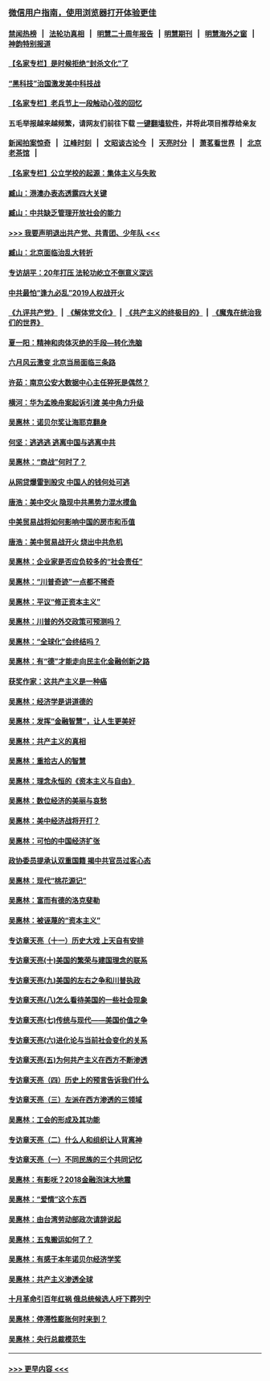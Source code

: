 ### [微信用户指南，使用浏览器打开体验更佳](https://github.com/gfw-breaker/banned-news1/blob/master/indexes/wechat-guide.md?t=0)
#### [禁闻热榜](热点新闻.md?t=0)  &nbsp;&nbsp;|&nbsp;&nbsp; [法轮功真相](https://github.com/gfw-breaker/truth/blob/master/README.md?t=0) &nbsp;&nbsp;|&nbsp;&nbsp; [明慧二十周年报告](https://github.com/gfw-breaker/mh-reports/blob/master/README.md?t=0) &nbsp;&nbsp;|&nbsp;&nbsp;[明慧期刊](https://github.com/gfw-breaker/mh-qikan) &nbsp;&nbsp;|&nbsp;&nbsp; [明慧海外之窗](https://github.com/gfw-breaker/mh-news/blob/master/README.md?t=0) &nbsp;&nbsp;|&nbsp;&nbsp; [神韵特别报道](https://github.com/gfw-breaker/mh-news/blob/master/shenyun.md?t=0)
#### [【名家专栏】是时候拒绝“封杀文化”了](../pages/nsc423/n11814093.md?t=02150155) 
#### [“黑科技”治国激发美中科技战](../pages/nsc423/n11638056.md?t=02150155) 
#### [【名家专栏】老兵节上一段触动心弦的回忆](../pages/nsc423/n11646016.md?t=02150155) 
#### 五毛举报越来越频繁，请网友们前往下载 [一键翻墙软件](https://github.com/gfw-breaker/ssr-accounts)，并将此项目推荐给亲友
#### [新闻拍案惊奇](https://github.com/gfw-breaker/banned-news1/blob/master/pages/link4.md) &nbsp;&nbsp;|&nbsp;&nbsp; [江峰时刻](https://github.com/gfw-breaker/banned-news1/blob/master/pages/link4.md) &nbsp;&nbsp;|&nbsp;&nbsp; [文昭谈古论今](https://github.com/gfw-breaker/banned-news1/blob/master/pages/link4.md) &nbsp;&nbsp;|&nbsp;&nbsp; [天亮时分](https://github.com/gfw-breaker/banned-news1/blob/master/pages/link4.md) &nbsp;&nbsp;|&nbsp;&nbsp; [萧茗看世界](https://github.com/gfw-breaker/banned-news1/blob/master/pages/link4.md) &nbsp;&nbsp;|&nbsp;&nbsp; [北京老茶馆](https://github.com/gfw-breaker/banned-news1/blob/master/pages/link4.md) &nbsp;&nbsp;|&nbsp;&nbsp; 
#### [【名家专栏】公立学校的起源：集体主义与失败](../pages/nsc423/n11601833.md?t=02150155) 
#### [臧山：港澳办表态透露四大关键](../pages/nsc423/n11421628.md?t=02150155) 
#### [臧山：中共缺乏管理开放社会的能力](../pages/nsc423/n11407457.md?t=02150155) 
#### [>>> 我要声明退出共产党、共青团、少年队 <<<](https://github.com/begood0513/goodnews/blob/master/quit/letter.md) 
#### [臧山：北京面临治乱大转折](../pages/nsc423/n11406895.md?t=02150155) 
#### [专访胡平：20年打压 法轮功屹立不倒意义深远](../pages/nsc423/n11398800.md?t=02150155) 
#### [中共最怕“逢九必乱”2019人权战开火](../pages/nsc423/n11385248.md?t=02150155) 
#### [《九评共产党》](https://github.com/begood0513/9ping.md/blob/master/README.md) &nbsp;|&nbsp; [《解体党文化》](../../../../jtdwh.md/blob/master/README.md)  &nbsp;|&nbsp; [《共产主义的终极目的》](../../../../gczydzjmd.md/blob/master/README.md) &nbsp;|&nbsp; [《魔鬼在统治我们的世界》](../../../../mgztzwmdsj.md/blob/master/README.md) 
#### [夏一阳：精神和肉体灭绝的手段—转化洗脑](../pages/nsc423/n11368250.md?t=02150155) 
#### [六月风云激变 北京当局面临三条路](../pages/nsc423/n11313668.md?t=02150155) 
#### [许茹：南京公安大数据中心主任猝死是偶然？](../pages/nsc423/n11064744.md?t=02150155) 
#### [横河：华为孟晚舟案起诉引渡 美中角力升级](../pages/nsc423/n11027230.md?t=02150155) 
#### [吴惠林：诺贝尔奖让海耶克翻身](../pages/nsc423/n10890049.md?t=02150155) 
#### [何坚：逃逃逃 逃离中国与逃离中共](../pages/nsc423/n10592891.md?t=02150155) 
#### [吴惠林：“商战”何时了？](../pages/nsc423/n10573558.md?t=02150155) 
#### [从网贷爆雷到股灾 中国人的钱何处可逃](../pages/nsc423/n10572800.md?t=02150155) 
#### [唐浩：美中交火 隐现中共黑势力混水摸鱼](../pages/nsc423/n10544040.md?t=02150155) 
#### [中美贸易战将如何影响中国的房市和币值](../pages/nsc423/n10543697.md?t=02150155) 
#### [唐浩：美中贸易战开火 烧出中共危机](../pages/nsc423/n10540126.md?t=02150155) 
#### [吴惠林：企业家是否应负较多的“社会责任”](../pages/nsc423/n10535022.md?t=02150155) 
#### [吴惠林：“川普奇迹”一点都不稀奇](../pages/nsc423/n10512808.md?t=02150155) 
#### [吴惠林：平议“修正资本主义”](../pages/nsc423/n10495724.md?t=02150155) 
#### [吴惠林：川普的外交政策可预测吗？](../pages/nsc423/n10462387.md?t=02150155) 
#### [吴惠林：“全球化”会终结吗？](../pages/nsc423/n10452838.md?t=02150155) 
#### [吴惠林：有“德”才能走向民主化金融创新之路](../pages/nsc423/n10432292.md?t=02150155) 
#### [获奖作家：这共产主义是一种癌](../pages/nsc423/n10431541.md?t=02150155) 
#### [吴惠林：经济学是讲道德的](../pages/nsc423/n10398014.md?t=02150155) 
#### [吴惠林：发挥“金融智慧”，让人生更美好](../pages/nsc423/n10375019.md?t=02150155) 
#### [吴惠林：共产主义的真相](../pages/nsc423/n10351394.md?t=02150155) 
#### [吴惠林：重拾古人的智慧](../pages/nsc423/n10337691.md?t=02150155) 
#### [吴惠林：理念永恒的《资本主义与自由》](../pages/nsc423/n10316274.md?t=02150155) 
#### [吴惠林：数位经济的美丽与哀愁](../pages/nsc423/n10292946.md?t=02150155) 
#### [吴惠林：美中经济战将开打？](../pages/nsc423/n10258825.md?t=02150155) 
#### [吴惠林：可怕的中国经济扩张](../pages/nsc423/n10219147.md?t=02150155) 
#### [政协委员提承认双重国籍 揭中共官员过客心态](../pages/nsc423/n10208809.md?t=02150155) 
#### [吴惠林：现代“桃花源记”](../pages/nsc423/n10185234.md?t=02150155) 
#### [吴惠林：富而有德的洛克斐勒](../pages/nsc423/n10142264.md?t=02150155) 
#### [吴惠林：被诬蔑的“资本主义”](../pages/nsc423/n10124816.md?t=02150155) 
#### [专访章天亮（十一）历史大戏 上天自有安排](../pages/nsc423/n10094905.md?t=02150155) 
#### [专访章天亮(十)美国的繁荣与建国理念的联系](../pages/nsc423/n10094899.md?t=02150155) 
#### [专访章天亮(九)美国的左右之争和川普执政](../pages/nsc423/n10094889.md?t=02150155) 
#### [专访章天亮(八)怎么看待美国的一些社会现象](../pages/nsc423/n10094857.md?t=02150155) 
#### [专访章天亮(七)传统与现代——美国价值之争](../pages/nsc423/n10093140.md?t=02150155) 
#### [专访章天亮(六)进化论与当前社会变化的关系](../pages/nsc423/n10092036.md?t=02150155) 
#### [专访章天亮(五)为何共产主义在西方不断渗透](../pages/nsc423/n10083620.md?t=02150155) 
#### [专访章天亮（四）历史上的预言告诉我们什么](../pages/nsc423/n10083606.md?t=02150155) 
#### [专访章天亮（三）左派在西方渗透的三领域](../pages/nsc423/n10081115.md?t=02150155) 
#### [吴惠林：工会的形成及其功能](../pages/nsc423/n10080633.md?t=02150155) 
#### [专访章天亮（二）什么人和组织让人背离神](../pages/nsc423/n10076637.md?t=02150155) 
#### [专访章天亮（一）不同民族的三个共同记忆](../pages/nsc423/n10074188.md?t=02150155) 
#### [吴惠林：有影呒？2018金融泡沫大地震](../pages/nsc423/n10040534.md?t=02150155) 
#### [吴惠林：“爱情”这个东西](../pages/nsc423/n10019423.md?t=02150155) 
#### [吴惠林：由台湾劳动部政次请辞说起](../pages/nsc423/n9979679.md?t=02150155) 
#### [吴惠林：五鬼搬运如何了？](../pages/nsc423/n9925338.md?t=02150155) 
#### [吴惠林：有感于本年诺贝尔经济学奖](../pages/nsc423/n9871883.md?t=02150155) 
#### [吴惠林：共产主义渗透全球](../pages/nsc423/n9812748.md?t=02150155) 
#### [十月革命引百年红祸 俄总统候选人吁下葬列宁](../pages/nsc423/n9810182.md?t=02150155) 
#### [吴惠林：停滞性膨胀何时来到？](../pages/nsc423/n9764136.md?t=02150155) 
#### [吴惠林：央行总裁模范生](../pages/nsc423/n9728134.md?t=02150155) 

----
#### [ >>> 更早内容 <<< ](../indexes/nsc423-earlier.md)
